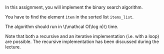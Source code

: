 In this assignment, you will implement the binary search algorithm.

You have to find the element `item` in the sorted list `items_list`.

The algorithm should run in \\(\mathcal O(\log n)\\) time.

Note that both a recursive and an iterative implementation (i.e. with a loop) are possible. The recursive implementation has been discussed during the lecture.
